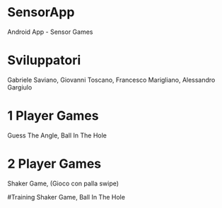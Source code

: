 # SensorApp
Android App - Sensor Games

# Sviluppatori
Gabriele Saviano, Giovanni Toscano, Francesco Marigliano, Alessandro Gargiulo

# 1 Player Games
Guess The Angle, Ball In The Hole

# 2 Player Games
Shaker Game, (Gioco con palla swipe)

#Training
Shaker Game, Ball In The Hole
